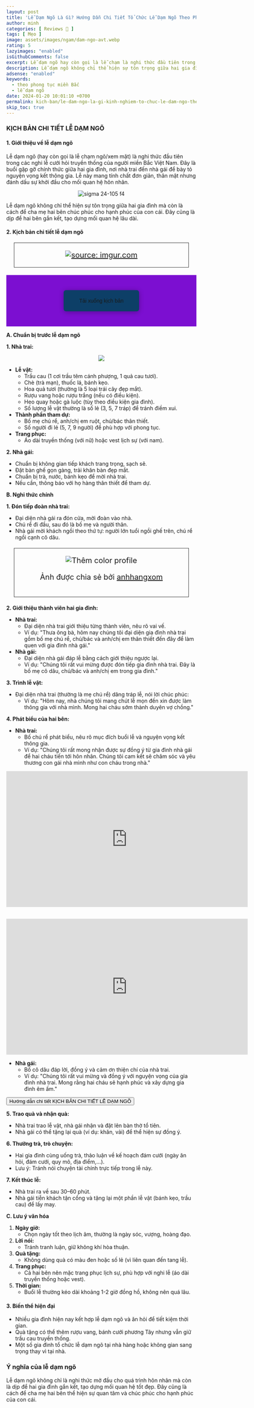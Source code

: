 ```yaml
---
layout: post
title: 'Lễ Dạm Ngõ Là Gì? Hướng Dẫn Chi Tiết Tổ Chức Lễ Dạm Ngõ Theo Phong Tục Miền Bắc'
author: minh
categories: [ Reviews 📝 ]
tags: [ Mẹo ]
image: assets/images/ngam/dam-ngo-avt.webp
rating: 5
lazyimages: "enabled"
isGithubComments: false
excerpt: Lễ dạm ngõ hay còn gọi là lễ chạm là nghi thức đầu tiên trong các nghi lễ cưới hỏi truyền thống của người miền Bắc Việt Nam. Đây là buổi gặp gỡ chính thức giữa hai gia đình, nơi nhà trai đến nhà gái để bày tỏ nguyện vọng kết thông gia. Lễ này mang tính chất đơn giản, thân mật nhưng đánh dấu sự khởi đầu cho mối quan hệ hôn nhân.
description: Lễ dạm ngõ không chỉ thể hiện sự tôn trọng giữa hai gia đình mà còn là cách để cha mẹ hai bên chúc phúc cho hạnh phúc của con cái. Đây cũng là dịp để hai bên gắn kết, tạo dựng mối quan hệ lâu dài.
adsense: "enabled"
keywords:
  - theo phong tục miền Bắc
  - lễ dạm ngõ
date: 2024-01-20 10:01:10 +0700
permalink: kich-ban/le-dam-ngo-la-gi-kinh-nghiem-to-chuc-le-dam-ngo-theo-phong-tuc-mien-bac
skip_toc: true
---
```


### **KỊCH BẢN CHI TIẾT LỄ DẠM NGÕ**

#### **1\. Giới thiệu về lễ dạm ngõ**

Lễ dạm ngõ (hay còn gọi là lễ chạm ngõ/xem mặt) là nghi thức đầu tiên trong các nghi lễ cưới hỏi truyền thống của người miền Bắc Việt Nam. Đây là buổi gặp gỡ chính thức giữa hai gia đình, nơi nhà trai đến nhà gái để bày tỏ nguyện vọng kết thông gia. Lễ này mang tính chất đơn giản, thân mật nhưng đánh dấu sự khởi đầu cho mối quan hệ hôn nhân.

<div style="text-align:center; ">
<img loading="lazy" src="https://lh3.googleusercontent.com/pw/AP1GczNrObtHJAZHWp6CMbZ2dnhNr-X5QfF-TzEtoZ6BCCq6_yA6x_Mty6BU7t9g6QhxSc2PR3Eoonz5BID5mfhPfOSM3FdzVWJF3vzBhfMXyDqlyDanah1dCBY6Y0NrXOxnUBdliQ6c8IGvmLuq43bv-FxfMA=w1376-h917-s-no-gm?authuser=1" title="sigma 24-105 f4 canon r8" alt="sigma 24-105 f4"></div>

Lễ dạm ngõ không chỉ thể hiện sự tôn trọng giữa hai gia đình mà còn là cách để cha mẹ hai bên chúc phúc cho hạnh phúc của con cái. Đây cũng là dịp để hai bên gắn kết, tạo dựng mối quan hệ lâu dài.

#### **2\. Kịch bản chi tiết lễ dạm ngõ**

<div class="content" style="text-align:center; ">
  <a href="https://i.imgur.com/CyvnrVL"><img class="lazyload" loading="lazy" src="https://i.imgur.com/CyvnrVL.png" title="source: imgur.com" /></a></div>
<div class="my-container"> <div class="button"> <input type="radio" class="radio"> <a class="download">Tải xuống kịch bản</a> <a class="open" href="https://docs.google.com/document/d/1VHa6eC3TyYa1uGoIjHBTc-ye9q4Su3I8ORBE2XPHMJo/edit?usp=sharing">Dạm Ngõ - Minh Thể Media</a> </div></div><style>.my-container { font-family: 'Poppins', sans-serif; display: flex; flex-wrap: wrap; align-items: center; margin: 0; padding: 0; background: #7c0fd1; text-align: center;
}
.my-container .button { position: relative; width: 200px; height: auto; margin: 40px auto; display: flex; flex-wrap: wrap; align-items: center; justify-content: center; color: #fff;
}
.my-container .radio { position: absolute; opacity: 0; width: 100%; height: 100%; z-index: 3; cursor: pointer;
}
.my-container .button a { text-decoration: none; text-align: center; width: 200px; padding: 20px; background: linear-gradient(90deg, #1ee3cf 50%, #0d3f67 50%) no-repeat; background-position: right center; background-size: 2000%; border-radius: 6px; overflow: hidden; box-shadow: 0 2px 14px rgba(0, 0, 0, 0.3); transition: all 0.3s ease;
}
.my-container .button a:hover,
.my-container .radio:hover + a { transform: translateY(-2px); box-shadow: 0 8px 20px rgba(0, 0, 0, 0.3); transition: all 0.3s ease;
}
.my-container .button a:active { box-shadow: none; transform: scale(0.95); transition: all 0.3s ease;
}
.my-container .open { display: none;
}
.my-container .radio:checked ~ a { animation: loading 5s linear forwards 1;
}
.my-container .radio:checked + .download { display: none;
}
.my-container .radio:checked ~ .open { display: block;
}
@keyframes loading { 0% { height: 100%; padding: 20px; background-position: right center; color: transparent; box-shadow: none; pointer-events: none; } 2% { height: 5px; padding: 0 20px; color: transparent; pointer-events: none; } 95% { height: 5px; padding: 0 20px; background-position: left center; color: transparent; pointer-events: none; } 100% { height: 100%; padding: 18px 20px; background-position: left center; color: #FFF; box-shadow: 0 5px 20px rgba(0, 0, 0, 0.3); z-index: 4; pointer-events: auto; }
}
.my-container .copy { position: absolute; bottom: 5vh; left: 50%; transform: translateX(-50%); color: #fff;
}</style>


**A. Chuẩn bị trước lễ dạm ngõ**

**1\. Nhà trai:**

<div style="text-align:center; ">
<img loading="lazy" src="https://lh3.googleusercontent.com/pw/AP1GczPJdAAiDwSxud1WOp7pZdcl5G_ofUXdtlBA6LoH7psGyKLVxRfuyiCBPUhE_a8kRJDOz3V49xNimKTPku7HTzQKnsfpwE-VPszHChAGOXbh7_W2CkZNBYv3wUOP7jfjPnexOB-uMYJjDHsQttwk9K0qeQ=w908-h605-s-no-gm?authuser=0" ></div>

*   **Lễ vật:**
    *   Trầu cau (1 cơi trầu têm cánh phượng, 1 quả cau tươi).
    *   Chè (trà mạn), thuốc lá, bánh kẹo.
    *   Hoa quả tươi (thường là 5 loại trái cây đẹp mắt).
    *   Rượu vang hoặc rượu trắng (nếu có điều kiện).
    *   Heo quay hoặc gà luộc (tùy theo điều kiện gia đình).
    *   Số lượng lễ vật thường là số lẻ (3, 5, 7 tráp) để tránh điềm xui.
*   **Thành phần tham dự:**
    *   Bố mẹ chú rể, anh/chị em ruột, chú/bác thân thiết.
    *   Số người đi lẻ (5, 7, 9 người) để phù hợp với phong tục.
*   **Trang phục:**
    *   Áo dài truyền thống (với nữ) hoặc vest lịch sự (với nam).

**2\. Nhà gái:**

*   Chuẩn bị không gian tiếp khách trang trọng, sạch sẽ.
*   Đặt bàn ghế gọn gàng, trải khăn bàn đẹp mắt.
*   Chuẩn bị trà, nước, bánh kẹo để mời nhà trai.
*   Nếu cần, thông báo với họ hàng thân thiết để tham dự.

**B. Nghi thức chính**

**1\. Đón tiếp đoàn nhà trai:**

*   Đại diện nhà gái ra đón cửa, mời đoàn vào nhà.
*   Chú rể đi đầu, sau đó là bố mẹ và người thân.
*   Nhà gái mời khách ngồi theo thứ tự: người lớn tuổi ngồi ghế trên, chú rể ngồi cạnh cô dâu.

<div class="content" style="text-align:center; ">
<img class="lazyload img-thumb loaded lazyloaded" loading="lazy" src="https://i.imgur.com/ZXBbCI3.png" title="source: anhhangxomh.xyz" alt="Thêm color profile"><br><p>Ảnh được chia sẻ bởi <a href="https://www.facebook.com/nntatlu">anhhangxom</a></p></div>


**2\. Giới thiệu thành viên hai gia đình:**

*   **Nhà trai:**
    *   Đại diện nhà trai giới thiệu từng thành viên, nêu rõ vai vế.
    *   Ví dụ: "Thưa ông bà, hôm nay chúng tôi đại diện gia đình nhà trai gồm bố mẹ chú rể, chú/bác và anh/chị em thân thiết đến đây để làm quen với gia đình nhà gái."
*   **Nhà gái:**
    *   Đại diện nhà gái đáp lễ bằng cách giới thiệu ngược lại.
    *   Ví dụ: "Chúng tôi rất vui mừng được đón tiếp gia đình nhà trai. Đây là bố mẹ cô dâu, chú/bác và anh/chị em trong gia đình."

**3\. Trình lễ vật:**

*   Đại diện nhà trai (thường là mẹ chú rể) dâng tráp lễ, nói lời chúc phúc:
    *   Ví dụ: "Hôm nay, nhà chúng tôi mang chút lễ mọn đến xin được làm thông gia với nhà mình. Mong hai cháu sớm thành duyên vợ chồng."

**4\. Phát biểu của hai bên:**

*   **Nhà trai:**
    *   Bố chú rể phát biểu, nêu rõ mục đích buổi lễ và nguyện vọng kết thông gia.
    *   Ví dụ: "Chúng tôi rất mong nhận được sự đồng ý từ gia đình nhà gái để hai cháu tiến tới hôn nhân. Chúng tôi cam kết sẽ chăm sóc và yêu thương con gái nhà mình như con cháu trong nhà."

<div class="video-container">
<iframe width="640" height="360" src="https://www.youtube.com/embed/ascpeYtE6gM" title="HƯỚNG DẪN PHÁT BIỂU DẠM NGÕ-CHẠM NGÕ-LỄ NÓI." frameborder="0" allow="accelerometer; autoplay; clipboard-write; encrypted-media; gyroscope; picture-in-picture; web-share" referrerpolicy="strict-origin-when-cross-origin" allowfullscreen></iframe><br><p></p><br></iframe>
</div><div class="video-container">
<iframe width="640" height="360" src="https://www.youtube.com/embed/AmGuSIPrY5w" title="LỄ DẠM NGÕ/ Nhà trai phát biểu-Mẫu đầy đủ-Ý nghĩa" frameborder="0" allow="accelerometer; autoplay; clipboard-write; encrypted-media; gyroscope; picture-in-picture; web-share" referrerpolicy="strict-origin-when-cross-origin" allowfullscreen></iframe>
</div>


*   **Nhà gái:**
    *   Bố cô dâu đáp lời, đồng ý và cảm ơn thiện chí của nhà trai.
    *   Ví dụ: "Chúng tôi rất vui mừng và đồng ý với nguyện vọng của gia đình nhà trai. Mong rằng hai cháu sẽ hạnh phúc và xây dựng gia đình êm ấm."


<style>.content {
            font-size: 20px;
            margin: 20px;
            padding: 20px;
            border: 1px solid #333;
            display: block;
        }
        #hiddenContent {
            display: none;
            margin-top: 20px;
            font-size: 20px;
            color: green;
        }
        #spinner {
            display: none;
            margin: 20px auto;
            width: 50px;
            height: 50px;
            border: 5px solid lightgray;
            border-top: 5px solid blue;
            border-radius: 50%;
            animation: spin 1s linear infinite;
        }
        @keyframes spin {
            from { transform: rotate(0deg); }
            to { transform: rotate(360deg); }
        }
</style>

<button id="showButton">Hướng dẫn chi tiết KỊCH BẢN CHI TIẾT LỄ DẠM NGÕ</button>

<div id="spinner"></div><div id="countdown"></div><div id="hiddenContent"><h3><strong>KỊCH BẢN CHI TIẾT LỄ DẠM NG&Otilde;</strong></h3><h4><strong>1. Giới thiệu về lễ dạm ng&otilde;</strong></h4><p>Lễ dạm ng&otilde; (hay c&ograve;n gọi l&agrave; lễ chạm ng&otilde;/xem mặt) l&agrave; nghi thức đầu ti&ecirc;n trong c&aacute;c nghi lễ cưới hỏi truyền thống của người miền Bắc Việt Nam. Đ&acirc;y l&agrave; buổi gặp gỡ ch&iacute;nh thức giữa hai gia đ&igrave;nh, nơi nh&agrave; trai đến nh&agrave; g&aacute;i để b&agrave;y tỏ nguyện vọng kết th&ocirc;ng gia. Lễ n&agrave;y mang t&iacute;nh chất đơn giản, th&acirc;n mật nhưng đ&aacute;nh dấu sự khởi đầu cho mối quan hệ h&ocirc;n nh&acirc;n.</p><p>Lễ dạm ng&otilde; kh&ocirc;ng chỉ thể hiện sự t&ocirc;n trọng giữa hai gia đ&igrave;nh m&agrave; c&ograve;n l&agrave; c&aacute;ch để cha mẹ hai b&ecirc;n ch&uacute;c ph&uacute;c cho hạnh ph&uacute;c của con c&aacute;i. Đ&acirc;y cũng l&agrave; dịp để hai b&ecirc;n gắn kết, tạo dựng mối quan hệ l&acirc;u d&agrave;i.</p><h4><strong>2. Kịch bản chi tiết lễ dạm ng&otilde;</strong></h4><p><strong>A. Chuẩn bị trước lễ dạm ng&otilde;</strong></p><p><strong>1. Nh&agrave; trai:</strong></p><ul><li><strong>Lễ vật:</strong><ul><li>Trầu cau (1 cơi trầu t&ecirc;m c&aacute;nh phượng, 1 quả cau tươi).</li><li>Ch&egrave; (tr&agrave; mạn), thuốc l&aacute;, b&aacute;nh kẹo.</li><li>Hoa quả tươi (thường l&agrave; 5 loại tr&aacute;i c&acirc;y đẹp mắt).</li><li>Rượu vang hoặc rượu trắng (nếu c&oacute; điều kiện).</li><li>Heo quay hoặc g&agrave; luộc (t&ugrave;y theo điều kiện gia đ&igrave;nh).</li><li>Số lượng lễ vật thường l&agrave; số lẻ (3, 5, 7 tr&aacute;p) để tr&aacute;nh điềm xui.</li></ul></li><li><strong>Th&agrave;nh phần tham dự:</strong><ul><li>Bố mẹ ch&uacute; rể, anh/chị em ruột, ch&uacute;/b&aacute;c th&acirc;n thiết.</li><li>Số người đi lẻ (5, 7, 9 người) để ph&ugrave; hợp với phong tục.</li></ul></li><li><strong>Trang phục:</strong><ul><li>&Aacute;o d&agrave;i truyền thống (với nữ) hoặc vest lịch sự (với nam).</li></ul></li></ul><p><strong>2. Nh&agrave; g&aacute;i:</strong></p><ul><li>Chuẩn bị kh&ocirc;ng gian tiếp kh&aacute;ch trang trọng, sạch sẽ.</li><li>Đặt b&agrave;n ghế gọn g&agrave;ng, trải khăn b&agrave;n đẹp mắt.</li><li>Chuẩn bị tr&agrave;, nước, b&aacute;nh kẹo để mời nh&agrave; trai.</li><li>Nếu cần, th&ocirc;ng b&aacute;o với họ h&agrave;ng th&acirc;n thiết để tham dự.</li></ul><p><strong>B. Nghi thức ch&iacute;nh</strong></p><p><strong>1. Đ&oacute;n tiếp đo&agrave;n nh&agrave; trai:</strong></p><ul><li>Đại diện nh&agrave; g&aacute;i ra đ&oacute;n cửa, mời đo&agrave;n v&agrave;o nh&agrave;.</li><li>Ch&uacute; rể đi đầu, sau đ&oacute; l&agrave; bố mẹ v&agrave; người th&acirc;n.</li><li>Nh&agrave; g&aacute;i mời kh&aacute;ch ngồi theo thứ tự: người lớn tuổi ngồi ghế tr&ecirc;n, ch&uacute; rể ngồi cạnh c&ocirc; d&acirc;u.</li></ul><p><strong>2. Giới thiệu th&agrave;nh vi&ecirc;n hai gia đ&igrave;nh:</strong></p><ul><li><strong>Nh&agrave; trai:</strong><ul><li>Đại diện nh&agrave; trai giới thiệu từng th&agrave;nh vi&ecirc;n, n&ecirc;u r&otilde; vai vế.</li><li>V&iacute; dụ: &quot;Thưa &ocirc;ng b&agrave;, h&ocirc;m nay ch&uacute;ng t&ocirc;i đại diện gia đ&igrave;nh nh&agrave; trai gồm bố mẹ ch&uacute; rể, ch&uacute;/b&aacute;c v&agrave; anh/chị em th&acirc;n thiết đến đ&acirc;y để l&agrave;m quen với gia đ&igrave;nh nh&agrave; g&aacute;i.&quot;</li></ul></li><li><strong>Nh&agrave; g&aacute;i:</strong><ul><li>Đại diện nh&agrave; g&aacute;i đ&aacute;p lễ bằng c&aacute;ch giới thiệu ngược lại.</li><li>V&iacute; dụ: &quot;Ch&uacute;ng t&ocirc;i rất vui mừng được đ&oacute;n tiếp gia đ&igrave;nh nh&agrave; trai. Đ&acirc;y l&agrave; bố mẹ c&ocirc; d&acirc;u, ch&uacute;/b&aacute;c v&agrave; anh/chị em trong gia đ&igrave;nh.&quot;</li></ul></li></ul><p><strong>3. Tr&igrave;nh lễ vật:</strong></p><ul><li>Đại diện nh&agrave; trai (thường l&agrave; mẹ ch&uacute; rể) d&acirc;ng tr&aacute;p lễ, n&oacute;i lời ch&uacute;c ph&uacute;c: <ul><li>V&iacute; dụ: &quot;H&ocirc;m nay, nh&agrave; ch&uacute;ng t&ocirc;i mang ch&uacute;t lễ mọn đến xin được l&agrave;m th&ocirc;ng gia với nh&agrave; m&igrave;nh. Mong hai ch&aacute;u sớm th&agrave;nh duy&ecirc;n vợ chồng.&quot;</li></ul></li></ul><p><strong>4. Ph&aacute;t biểu của hai b&ecirc;n:</strong></p><ul><li><strong>Nh&agrave; trai:</strong><ul><li>Bố ch&uacute; rể ph&aacute;t biểu, n&ecirc;u r&otilde; mục đ&iacute;ch buổi lễ v&agrave; nguyện vọng kết th&ocirc;ng gia.</li><li>V&iacute; dụ: &quot;Ch&uacute;ng t&ocirc;i rất mong nhận được sự đồng &yacute; từ gia đ&igrave;nh nh&agrave; g&aacute;i để hai ch&aacute;u tiến tới h&ocirc;n nh&acirc;n. Ch&uacute;ng t&ocirc;i cam kết sẽ chăm s&oacute;c v&agrave; y&ecirc;u thương con g&aacute;i nh&agrave; m&igrave;nh như con ch&aacute;u trong nh&agrave;.&quot;</li></ul></li><li><strong>Nh&agrave; g&aacute;i:</strong><ul><li>Bố c&ocirc; d&acirc;u đ&aacute;p lời, đồng &yacute; v&agrave; cảm ơn thiện ch&iacute; của nh&agrave; trai.</li><li>V&iacute; dụ: &quot;Ch&uacute;ng t&ocirc;i rất vui mừng v&agrave; đồng &yacute; với nguyện vọng của gia đ&igrave;nh nh&agrave; trai. Mong rằng hai ch&aacute;u sẽ hạnh ph&uacute;c v&agrave; x&acirc;y dựng gia đ&igrave;nh &ecirc;m ấm.&quot;</li></ul></li></ul><p><strong>5. Trao qu&agrave; v&agrave; nhận qu&agrave;:</strong></p><ul><li>Nh&agrave; trai trao lễ vật, nh&agrave; g&aacute;i nhận v&agrave; đặt l&ecirc;n b&agrave;n thờ tổ ti&ecirc;n.</li><li>Nh&agrave; g&aacute;i c&oacute; thể tặng lại qu&agrave; (v&iacute; dụ: khăn, vải) để thể hiện sự đồng &yacute;.</li></ul><p><strong>6. Thưởng tr&agrave;, tr&ograve; chuyện:</strong></p><ul><li>Hai gia đ&igrave;nh c&ugrave;ng uống tr&agrave;, thảo luận về kế hoạch đ&aacute;m cưới (ng&agrave;y ăn hỏi, đ&aacute;m cưới, quy m&ocirc;, địa điểm,...).</li><li>Lưu &yacute;: Tr&aacute;nh n&oacute;i chuyện t&agrave;i ch&iacute;nh trực tiếp trong lễ n&agrave;y.</li></ul><p><strong>7. Kết th&uacute;c lễ:</strong></p><ul><li>Nh&agrave; trai ra về sau 30&ndash;60 ph&uacute;t.</li><li>Nh&agrave; g&aacute;i tiễn kh&aacute;ch tận cổng v&agrave; tặng lại một phần lễ vật (b&aacute;nh kẹo, trầu cau) để lấy may.</li></ul><p><strong>C. Lưu &yacute; văn h&oacute;a</strong></p><ol><li><strong>Ng&agrave;y giờ:</strong><ul><li>Chọn ng&agrave;y tốt theo lịch &acirc;m, thường l&agrave; ng&agrave;y s&oacute;c, vượng, ho&agrave;ng đạo.</li></ul></li><li><strong>Lời n&oacute;i:</strong><ul><li>Tr&aacute;nh tranh luận, giữ kh&ocirc;ng kh&iacute; h&ograve;a thuận.</li></ul></li><li><strong>Qu&agrave; tặng:</strong><ul><li>Kh&ocirc;ng d&ugrave;ng qu&agrave; c&oacute; m&agrave;u đen hoặc số lẻ (v&igrave; li&ecirc;n quan đến tang lễ).</li></ul></li><li><strong>Trang phục:</strong><ul><li>Cả hai b&ecirc;n n&ecirc;n mặc trang phục lịch sự, ph&ugrave; hợp với nghi lễ (&aacute;o d&agrave;i truyền thống hoặc vest).</li></ul></li><li><strong>Thời gian:</strong><ul><li>Buổi lễ thường k&eacute;o d&agrave;i khoảng 1-2 giờ đồng hồ, kh&ocirc;ng n&ecirc;n qu&aacute; l&acirc;u.</li></ul></li></ol><h4><strong>3. Biến thể hiện đại</strong></h4><ul><li>Nhiều gia đ&igrave;nh hiện nay kết hợp lễ dạm ng&otilde; v&agrave; ăn hỏi để tiết kiệm thời gian.</li><li>Qu&agrave; tặng c&oacute; thể th&ecirc;m rượu vang, b&aacute;nh cưới phương T&acirc;y nhưng vẫn giữ trầu cau truyền thống.</li><li>Một số gia đ&igrave;nh tổ chức lễ dạm ng&otilde; tại nh&agrave; h&agrave;ng hoặc kh&ocirc;ng gian sang trọng thay v&igrave; tại nh&agrave;.</li></ul><h3><strong>&Yacute; nghĩa của lễ dạm ng&otilde;</strong></h3><p>Lễ dạm ng&otilde; kh&ocirc;ng chỉ l&agrave; nghi thức mở đầu cho qu&aacute; tr&igrave;nh h&ocirc;n nh&acirc;n m&agrave; c&ograve;n l&agrave; dịp để hai gia đ&igrave;nh gắn kết, tạo dựng mối quan hệ tốt đẹp. Đ&acirc;y cũng l&agrave; c&aacute;ch để cha mẹ hai b&ecirc;n thể hiện sự quan t&acirc;m v&agrave; ch&uacute;c ph&uacute;c cho hạnh ph&uacute;c của con c&aacute;i.</p></div>

<script>
        document.getElementById("showButton").addEventListener("click", function() {
            var spinner = document.getElementById("spinner");
            var countdown = document.getElementById("countdown");
            var hiddenContent = document.getElementById("hiddenContent");
            var button = document.getElementById("showButton");

            spinner.style.display = "block";
            countdown.style.display = "block";
            button.disabled = true;

            var timeLeft = 10;
            countdown.innerText = "Chờ: " + timeLeft + "s";

            var timer = setInterval(function() {
                timeLeft--;
                countdown.innerText = "Chờ: " + timeLeft + "s";

                if (timeLeft <= 0) {
                    clearInterval(timer);
                    spinner.style.display = "none";
                    countdown.style.display = "none";
                    hiddenContent.style.display = "block";
                    button.disabled = false;
                }
            }, 1000);
        });
</script>

**5\. Trao quà và nhận quà:**

*   Nhà trai trao lễ vật, nhà gái nhận và đặt lên bàn thờ tổ tiên.
*   Nhà gái có thể tặng lại quà (ví dụ: khăn, vải) để thể hiện sự đồng ý.

**6\. Thưởng trà, trò chuyện:**

*   Hai gia đình cùng uống trà, thảo luận về kế hoạch đám cưới (ngày ăn hỏi, đám cưới, quy mô, địa điểm,...).
*   Lưu ý: Tránh nói chuyện tài chính trực tiếp trong lễ này.

**7\. Kết thúc lễ:**

*   Nhà trai ra về sau 30–60 phút.
*   Nhà gái tiễn khách tận cổng và tặng lại một phần lễ vật (bánh kẹo, trầu cau) để lấy may.

**C. Lưu ý văn hóa**

1.  **Ngày giờ:**
    *   Chọn ngày tốt theo lịch âm, thường là ngày sóc, vượng, hoàng đạo.
2.  **Lời nói:**
    *   Tránh tranh luận, giữ không khí hòa thuận.
3.  **Quà tặng:**
    *   Không dùng quà có màu đen hoặc số lẻ (vì liên quan đến tang lễ).
4.  **Trang phục:**
    *   Cả hai bên nên mặc trang phục lịch sự, phù hợp với nghi lễ (áo dài truyền thống hoặc vest).
5.  **Thời gian:**
    *   Buổi lễ thường kéo dài khoảng 1-2 giờ đồng hồ, không nên quá lâu.

#### **3\. Biến thể hiện đại**

*   Nhiều gia đình hiện nay kết hợp lễ dạm ngõ và ăn hỏi để tiết kiệm thời gian.
*   Quà tặng có thể thêm rượu vang, bánh cưới phương Tây nhưng vẫn giữ trầu cau truyền thống.
*   Một số gia đình tổ chức lễ dạm ngõ tại nhà hàng hoặc không gian sang trọng thay vì tại nhà.

### **Ý nghĩa của lễ dạm ngõ**

Lễ dạm ngõ không chỉ là nghi thức mở đầu cho quá trình hôn nhân mà còn là dịp để hai gia đình gắn kết, tạo dựng mối quan hệ tốt đẹp. Đây cũng là cách để cha mẹ hai bên thể hiện sự quan tâm và chúc phúc cho hạnh phúc của con cái.



